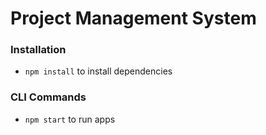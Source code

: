 # Project Management System

### Installation
* ```npm install``` to install dependencies

### CLI Commands
* ```npm start``` to run apps
